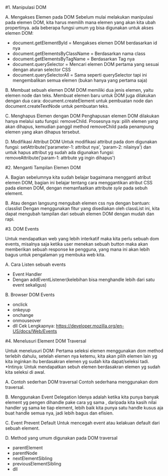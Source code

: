 #1. Manipulasi DOM

A. Mengakses Elemen pada DOM
Sebelum mulai melakukan manipulasi pada elemen DOM, kita harus memilih mana elemen yang akan kita ubah propertinya. ada beberapa fungsi umum yg bisa digunakan untuk akses elemen DOM:

- document.getElementById = Mengakses elemen DOM berdasarkan id nya
- document.getElementsByClassName = Berdasarkan nama class
- document.getElementsByTagName = Berdasarkan Tag nya
- document.querySelector = Mencari elemen DOM pertama yang sesuai dengan aturan selector CSS 
- document.querySelectorAll = Sama seperti querySelector tapi ini mengembalikan semua elemen  (bukan hanya yang pertama saja) 

B. Membuat sebuah elemen DOM
DOM memiliki dua jenis elemen, yaitu elemen node dan teks. Membuat elemen baru untuk DOM juga dilakukan dengan dua cara: document.createElement untuk pembuatan node dan document.createTextNode untuk pembuatan teks.

C. Menghapus Elemen dengan DOM
Penghapusan elemen DOM dilakukan hanya melalui satu fungsi: removeChild. Prosesnya nya: pilih elemen yang akan dihapus, kemudian panggil method removeChild pada penampung elemen yang akan dihapus tersebut.

D. Modifikasi Attribut DOM
Untuk modifikasi attribut pada dom digunakan fungsi: setAttribute('parameter-1: attribut nya', 'param-2: nilainya')
dan untuk hapus attribut yg sudah ada digunakan fungsi: removeAttribute('param-1: attrbute yg ingin dihapus')


#2. Menganti Tampilan Elemen DOM 

A. Bagian sebelumnya kita sudah belajar bagaimana mengganti atribut elemen DOM, bagian ini  belajar tentang cara menggantikan atribut CSS pada elemen DOM, dengan memanfaatkan attribute *syle* pada sebuh element.

B. Atau dengan langsung mengubah elemen css nya dengan bantuan: classlist
Dengan menggunakan fitur yang disediakan oleh classList ini, kita dapat mengubah tampilan dari sebuah elemen DOM dengan mudah dan rapi.


#3. DOM Events

Untuk mendapatkan web yang lebih interkatif maka kita perlu sebuah dom events, misalnya saja ketika user menekan sebuah button maka akan memberikan sebuah response ke pengguna, yang mana ini akan lebih bagus untuk pengalaman yg membuka web kita.

A. Cara Listen sebuah events
 - Event Handler
 - Dengan addEventListener(kelebihan bisa menghandle lebih dari satu event sekaligus)

B. Browser DOM Events
 - onclick
 - onkeyup
 - onchange
 - onmouseover
 - dll
   Cek Lengkapnya: https://developer.mozilla.org/en-US/docs/Web/Events


#4. Menelusuri Element DOM Traversal

Untuk menelusuri DOM: Pertama seleksi elemen menggunakan dom method terlebih dahulu, setelah elemen nya ketemu, kita akan pilih elemen lain yg kita inginkan itu berdasakran elemen yg sudah kita dapat/seleksi tadi.
*Intinya: Untuk mendapatkan sebuh elemen berdasakran elemen yg sudah kita seleksi di awal.

A. Contoh sederhan DOM traversal
Contoh sederhana menggunakan dom traversal.

B. Menggunakan Event Delegation 
Idenya adalah ketika kita punya banyak element yg pengen dihandle pake cara yg sama , daripada kita kasih nilai handler yg sama ke tiap element, lebih baik kita punya satu handle kusus aja buat handle semua nya, jadi lebih bagus dan efisien.

C. Event Prevent Default
Untuk mencegah event atau kelakuan default dari sebuah element.

D. Method yang umum digunakan pada DOM traversal
  - parentElement
  - parentNode
  - nextElementSibling
  - previousElementSibling
  - dll
